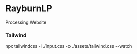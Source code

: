 # RayburnLP

Processing Website

### Tailwind

npx tailwindcss -i ./input.css -o ./assets/tailwind.css --watch
